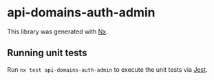 # api-domains-auth-admin

This library was generated with [Nx](https://nx.dev).

## Running unit tests

Run `nx test api-domains-auth-admin` to execute the unit tests via [Jest](https://jestjs.io).
